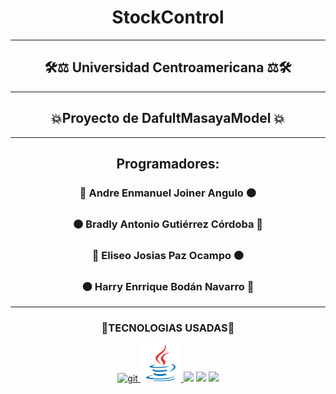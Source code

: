 
<h1 align = "center"> StockControl </h1>
  <hr style="border-color:red">
  <h2 align = "center">🛠️⚖️ Universidad Centroamericana ⚖️🛠️</h2>
  <hr style="color:red">
<h2 align= "center" > 💥Proyecto de DafultMasayaModel 💥</h2>
  <hr style="border-color:red">
<h2 align= "center"> Programadores: </h2>
  <h3 align= "center">🔵 Andre Enmanuel Joiner Angulo 🟠 </h3>
  <h3 align= "center">🟠 Bradly Antonio Gutiérrez Córdoba 🔵 </h3>
  <h3 align= "center">🔵 Eliseo Josias Paz Ocampo 🟠 </h3>
  <h3 align= "center">🟠 Harry Enrrique Bodán Navarro 🔵 </h3>
  
  <hr style="border-color:red">
  <h3 align= "center"> 🔎TECNOLOGIAS USADAS📑</h3>
  
<p align="center"> 
<a href="https://git-scm.com/" target="_blank" rel="noreferrer"> <img src="https://www.vectorlogo.zone/logos/git-scm/git-scm-icon.svg" alt="git" width="65" height="60"/> </a>
<a href="https://www.java.com" target="_blank" rel="noreferrer"> <img src="https://raw.githubusercontent.com/devicons/devicon/master/icons/java/java-original.svg" alt="java" width="65" height="60"/> </a>
<a href="https://github.com"><img src="https://camo.githubusercontent.com/6aea43d076c7bf00489f1b347caa33fe5c4d84a8af2983804f8702632f2669ec/68747470733a2f2f696d672e736869656c64732e696f2f62616467652f6769746875622532302d2532333132313031312e7376673f267374796c653d666f722d7468652d6261646765266c6f676f3d676974687562266c6f676f436f6c6f723d7768697465" data-canonical-src="https://img.shields.io/badge/github%20-%23121011.svg?&amp;style=for-the-badge&amp;logo=github&amp;logoColor=white" style="max-width: 100%;"></a>
<a href="https://git-scm.com" rel="nofollow"><img src="https://camo.githubusercontent.com/22d1116e541b7b380161ed7c77ceb24e5e88a71acbec6d9dae7a5624b23a46fd/68747470733a2f2f696d672e736869656c64732e696f2f62616467652f6769742532302d2532334630353033332e7376673f267374796c653d666f722d7468652d6261646765266c6f676f3d676974266c6f676f436f6c6f723d7768697465" data-canonical-src="https://img.shields.io/badge/git%20-%23F05033.svg?&amp;style=for-the-badge&amp;logo=git&amp;logoColor=white" style="max-width: 100%;"></a>
<a href="https://www.microsoft.com/en-us/sql-server/sql-server-downloads" rel="nofollow"><img src="https://camo.githubusercontent.com/fcae72f762ba0a1a93edc358960865424fc9f135b90c18d031e9116ed1b170f7/68747470733a2f2f696d672e736869656c64732e696f2f62616467652f53514c2532305365727665722d4343323932373f7374796c653d666f722d7468652d6261646765266c6f676f3d6d6963726f736f667425323073716c253230736572766572266c6f676f436f6c6f723d7768697465" data-canonical-src="https://img.shields.io/badge/SQL%20Server-CC2927?style=for-the-badge&amp;logo=microsoft%20sql%20server&amp;logoColor=white" style="max-width: 100%;"></a>
